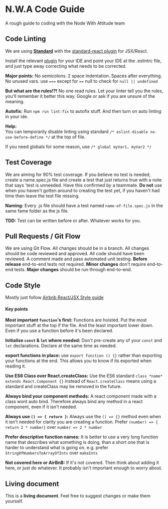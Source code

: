 # N.W.A Code Guide
A rough guide to coding with the Node With Attitude team
## Code Linting
We are using **[Standard](https://github.com/feross/standard)** with the [standard-react plugin](https://github.com/feross/eslint-config-standard-react) for JSX/React.

Install the relevant [plugin](https://github.com/feross/standard#text-editor-plugins) for your IDE and point your IDE at the .eslintrc file, and just type away correcting what needs to be corrected.

**Major points:** No semicolons. 2 space indentation. Spaces after everything. No unused vars. use `===` except for `==` null to check for `null || undefined`

**But what are the rules!?!** No one read rules. Let your linter tell you the rules, you'll remember it better this way. Google or ask if you are unsure of the meaning.

**Autofix:** Run `npm run lint:fix`  to autofix stuff. And then turn on auto linting in your ide. 

**Help:**  
You can temporarily disable linting using standard `/* eslint-disable no-use-before-define */` at the top of file.

 If you need globals for some reason, use `/* global myVar1, myVar2 */`

## Test Coverage
We are aiming for 90% test coverage. If you believe no test is needed, create a name.spec.js file and create a test that just returns true with a note that says 'test is unneeded. Have this confirmed by a teammate. 
**Do not** use when you haven't gotten around to creating the test yet, if you haven't had time then leave the test file missing.

**Naming:** Every .js file should have a test named `name-of-file.spec.js` in the same fame folder as the js file.

**TDD:** Test can be written before or after. Whatever works for you.

## Pull Requests / Git Flow
We are using Git Flow. All changes should be in a branch. All changes should be code reviewed and approved. All code should have been reviewed. A comment made and pass automated unit testing. 
**Before release** end-to-end tests not required.
**Minor changes** don't require end-to-end tests. 
**Major changes** should be run through end-to-end.

## Code Style
Mostly just follow [Airbnb React/JSX Style guide](https://github.com/airbnb/javascript/tree/master/react)

#### Key points
**Most important `function`'s first:** Functions are hoisted. Put the most important stuff at the top if the file. And the least important lower down. Even if you use a function before it's been declared.

**Initialise `const` & `let` where needed:** Don't pre-create any of your `const` and `let` declarations. Declare at the same time as needed.

**export functions in place:** use `export function () {}` rather than exporting your functions at the end. This allows you to know if its exported when reading it.

**Use ES6 Class over React.createClass:** Use the ES6 standard `class *name* extends React.Component {}` instead of `React.createClass` means using a standard and createClass may be removed in the future.

**Always bind your component methods:** A react component made with a class wont auto bind. Therefore always bind any method in a react component, even if it isn't needed.

**Always use `() => { return }`:** Always use the `() => {}` method even when it isn't needed for clarity you are creating a function. 
Prefer 
`(number) => { return 2 * number}` 
over
`number => 2 * number`

**Prefer descriptive function names:** It is better to use a very long function name that describes what something is doing, than a short one that is harder to understand what is going on. e.g. prefer `StringOfNumbersToArrayOfInts` over `makeInts`

**Not covered here or AirBnB:** If it's not covered. Then think about adding it here, or just do whatever. It probably isn't important enough to worry about.

## Living document
This is a **living document**. Feel free to suggest changes or make them yourself.
